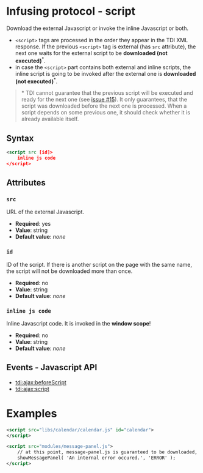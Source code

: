 # Infusing protocol - script

Download the external Javascript or invoke the inline Javascript or both.

* `<script>` tags are processed in the order they appear in the TDI XML response. If the previous `<script>` tag is external (has `src` attribute), the next one waits for the external script to be **downloaded (not executed)**<sup>*</sup>.
* in case the `<script>` part contains both external and inline scripts, the inline script is going to be invoked after the external one is **downloaded (not executed)**<sup>*</sup>.

> \* TDI cannot guarantee that the previous script will be executed and ready for the next one (see [issue #15](https://github.com/twinstone/tdi/issues/15)). It only guarantees, that the script was downloaded before the next one is processed. When a script depends on some previous one, it should check whether it is already available itself.

## Syntax

```xml
<script src [id]>
    inline js code
</script>
```

## Attributes

### `src`

URL of the external Javascript.

* **Required**: yes
* **Value**: string
* **Default value**: _none_

### `id`

ID of the script. If there is another script on the page with the same name, the script will not be downloaded more than once.

* **Required**: no
* **Value**: string
* **Default value**: _none_

### `inline js code`

Inline Javascript code. It is invoked in the **window scope**!

* **Required**: no
* **Value**: string
* **Default value**: _none_

## Events - Javascript API

* [tdi:ajax:beforeScript](#)
* [tdi:ajax:script](#)

# Examples

```xml
<script src="libs/calendar/calendar.js" id="calendar">
</script>
```

```xml
<script src="modules/message-panel.js">
    // at this point, message-panel.js is guaranteed to be downloaded, but it might not have been executed yet
    showMessagePanel( 'An internal error occured.', 'ERROR' );
</script>
```
